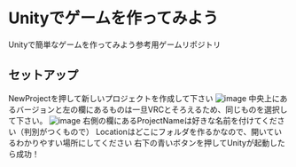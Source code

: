 # Unityでゲームを作ってみよう
Unityで簡単なゲームを作ってみよう参考用ゲームリポジトリ

## セットアップ
NewProjectを押して新しいプロジェクトを作成して下さい
![image](https://github.com/user-attachments/assets/bdf105fb-c2f7-4f82-b271-8480df9ad1c0)
中央上にあるバージョンと左の欄にあるものは一旦VRCとそろえるため、同じものを選択して下さい。
![image](https://github.com/user-attachments/assets/34a28f7e-af10-4286-b965-3605079eeaa3)
右側の欄にあるProjectNameは好きな名前を付けてください（判別がつくもので）
Locationはどこにフォルダを作るかなので、開いているわかりやすい場所にしてください
右下の青いボタンを押してUnityが起動したら成功！
